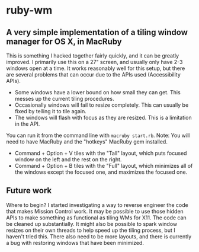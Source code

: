 ruby-wm
========

A very simple implementation of a tiling window manager for OS X, in MacRuby
---------

This is something I hacked together fairly quickly, and it can be greatly improved. I primarily use this on a 27" screen, and usually only have 2-3 windows open at a time. It works reasonably well for this setup, but there are several problems that can occur due to the APIs used (Accessibility APIs).

* Some windows have a lower bound on how small they can get. This messes up the current tiling procedures.
* Occasionally windows will fail to resize completely. This can usually be fixed by telling it to tile again.
* The windows will flash with focus as they are resized. This is a limitation in the API.

You can run it from the command line with `macruby start.rb`. Note: You will need to have MacRuby and the "hotkeys" MacRuby gem installed.
* Command + Option + V tiles with the "Tall" layout, which puts focused window on the left and the rest on the right.
* Command + Option + B tiles with the "Full" layout, which minimizes all of the windows except the focused one, and maximizes the focused one.

Future work
---------

Where to begin? I started investigating a way to reverse engineer the code that makes Mission Control work. It may be possible to use those hidden APIs to make something as functional as tiling WMs for X11. The code can be cleaned up substantially. It might also be possible to spark window resizes on their own threads to help speed up the tiling process, but I haven't tried this. There also need to be more layouts, and there is currently a bug with restoring windows that have been minimized.
